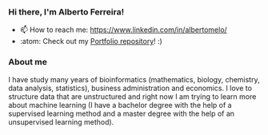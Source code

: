 ### Hi there, I'm Alberto Ferreira!

- 📫 How to reach me: https://www.linkedin.com/in/albertomelo/
- :atom: Check out my [Portfolio repository](https://github.com/albertoferreirademelo/portfolio)! :)

### About me
I have study many years of bioinformatics (mathematics, biology, chemistry, data analysis, statistics), business administration and economics. I love to structure data that are unstructured and right now I am trying to learn more about machine learning (I have a bachelor degree with the help of a supervised learning method and a master degree with the help of an unsupervised learning method).
